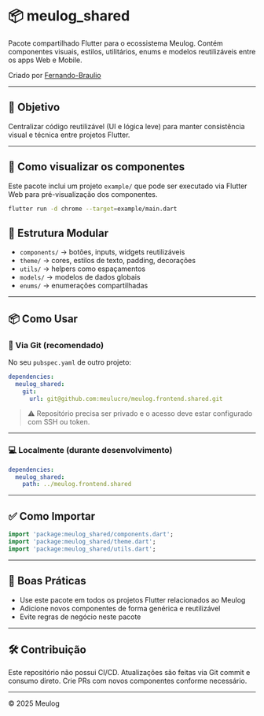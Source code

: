 # 📦 meulog_shared

Pacote compartilhado Flutter para o ecossistema Meulog. Contém componentes visuais, estilos, utilitários, enums e modelos reutilizáveis entre os apps Web e Mobile.

Criado por [Fernando-Braulio](https://github.com/Fernando-Braulio)

---

## 🚀 Objetivo

Centralizar código reutilizável (UI e lógica leve) para manter consistência visual e técnica entre projetos Flutter.

---

## 🚀 Como visualizar os componentes

Este pacote inclui um projeto `example/` que pode ser executado via Flutter Web para pré-visualização dos componentes.

```bash
flutter run -d chrome --target=example/main.dart
```

## 📁 Estrutura Modular

- `components/` → botões, inputs, widgets reutilizáveis
- `theme/` → cores, estilos de texto, padding, decorações
- `utils/` → helpers como espaçamentos
- `models/` → modelos de dados globais
- `enums/` → enumerações compartilhadas

---

## 📦 Como Usar

### 🔗 Via Git (recomendado)

No seu `pubspec.yaml` de outro projeto:

```yaml
dependencies:
  meulog_shared:
    git:
      url: git@github.com:meulucro/meulog.frontend.shared.git
```

> ⚠️ Repositório precisa ser privado e o acesso deve estar configurado com SSH ou token.

---

### 💻 Localmente (durante desenvolvimento)

```yaml
dependencies:
  meulog_shared:
    path: ../meulog.frontend.shared
```

---

## ✅ Como Importar

```dart
import 'package:meulog_shared/components.dart';
import 'package:meulog_shared/theme.dart';
import 'package:meulog_shared/utils.dart';
```

---

## 📌 Boas Práticas

- Use este pacote em todos os projetos Flutter relacionados ao Meulog
- Adicione novos componentes de forma genérica e reutilizável
- Evite regras de negócio neste pacote

---

## 🛠 Contribuição

Este repositório não possui CI/CD. Atualizações são feitas via Git commit e consumo direto. Crie PRs com novos componentes conforme necessário.

---

© 2025 Meulog